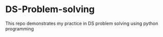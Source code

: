 # DS-Problem-solving
This repo demonstrates my practice in DS problem solving using python programming
